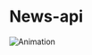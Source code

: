# News-api

![Animation](https://user-images.githubusercontent.com/101893145/193341756-abd2a6e2-eeb5-49dc-bc22-6ade1a74154c.gif)
